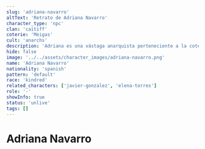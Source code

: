 ```yaml
---
slug: 'adriana-navarro'
altText: 'Retrato de Adriana Navarro'
character_type: 'npc'
clan: 'caitiff'
coterie: 'Meigas'
cult: 'anarchs'
description: 'Adriana es una vástaga anarquista perteneciente a la coterie Meigas. Hasta ahora, el grupo no ha tenido mucho contacto con ella; solo la han visto durante una reunión en la que ejercía como escolta de Dante Giscombe.'
hide: false
image: '../../assets/character_images/adriana-navarro.png'
name: 'Adriana Navarro'
nationality: 'spanish'
pattern: 'default'
race: 'kindred'
related_characters: ['javier-gonzalez', 'elena-torres']
role: '-'
showInfo: true
status: 'unlive'
tags: []
---
```


# Adriana Navarro
